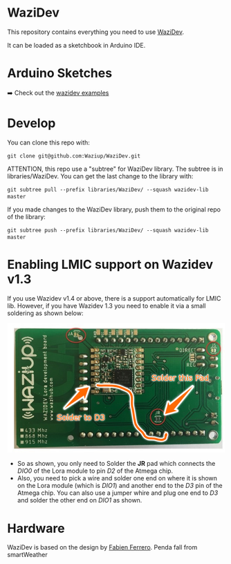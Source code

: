 WaziDev
=======

This repository contains everything you need to use [WaziDev](http://www.waziup.io/documentation/wazidev/).

It can be loaded as a sketchbook in Arduino IDE.


Arduino Sketches
=======

➡️ Check out the [wazidev examples](https://github.com/Waziup/wazidev/tree/master/examples)



Develop
=======


You can clone this repo with:
```
git clone git@github.com:Waziup/WaziDev.git
```

ATTENTION, this repo use a "subtree" for WaziDev library. The subtree is in libraries/WaziDev.
You can get the last change to the library with:
```
git subtree pull --prefix libraries/WaziDev/ --squash wazidev-lib master
```

If you made changes to the WaziDev library, push them to the original repo of the library:
```
git subtree push --prefix libraries/WaziDev/ --squash wazidev-lib master
```

# Enabling LMIC support on Wazidev v1.3

If you use Wazidev v1.4 or above, there is a support automatically for LMIC lib. However, if you have Wazidev 1.3 you need to enable it via a small soldering as shown below:

![Soldering Wazidev_1.3 to enable LMIC](/docs/enable_LMIC_on_Wazidev_v1.3.jpeg)

- So as shown, you only need to Solder the **JR** pad which connects the *DIO0* of the Lora module to pin *D2* of the Atmega chip. 
- Also, you need to pick a wire and solder one end on where it is shown on the Lora module (which is *DIO1*) and another end to the *D3* pin of the Atmega chip. 
You can also use a jumper whire and plug one end to *D3* and solder the other end on *DIO1* as shown.

# Hardware

WaziDev is based on the design by [Fabien Ferrero](https://github.com/FabienFerrero/UCA_Board).
Penda fall from smartWeather